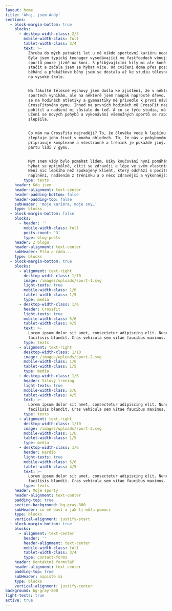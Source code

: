 ```yaml
---
layout: home
title: 'Ahoj, jsem Andy'
sections:
  - block-margin-bottom: true
    blocks:
      - desktop-width-class: 2/3
        mobile-width-class: full
        tablet-width-class: 3/4
        text: >-
          Zhruba do mých patnácti let u mě nikdo sportovní kariéru neočekával.
          Byla jsem typický teenager vysedávající ve fastfoodech věnující se ze
          sportů pouze jízdě na koni. S přibývajícími kily mi ale koně přestali
          stačit a začala jsem se hýbat více. Od cvičení doma přes posilovnu,
          běhání a překážkové běhy jsem se dostala až ke studiu tělesné výchovy
          na vysoké škole.


          Na fakultě tělesné výchovy jsem došla ke zjištění, že v některých
          sportech vynikám, ale na některé jsem naopak naprosté dřevo. Trápení
          se na hodinách atletiky a gymnastiky mě přivedlo k první návštěvě
          CrossFitového gymu. Ihned na prvních hodinách mě CrossFit naprosto
          pohltil a nadšení mi zůstalo do teď. A co se týče studia, má schopnost
          učení se nových pohybů a vykonávání všemožných sportů se rapidně
          zlepšila.


          Co mám na CrossFitu nejraději? To, že člověka vede k lepšímu já a
          zlepšuje jeho život v mnoha ohledech. To, že nás v pohybovém hledisku
          připravuje komplexně a všestranně a trénink je pokaždé jiný. Skvělou
          partu lidí v gymu.


          Mým snem vždy bylo pomáhat lidem. Díky koučování nyní pomáhám lidem
          hýbat se optimálně, cítit se zdravěji a lépe ve svém vlastním těle.
          Není nic lepšího než spokojený klient, který odchází s pocitem
          naplnění, nadšením z tréninku a o něco zdravější a výkonnější.
        type: texts
    header: Kdo jsem
    header-alignment: text-center
    header-padding-bottom: false
    header-padding-top: false
    subHeader: 'moje kariéra, moje sny…'
    type: blocks
  - block-margin-bottom: false
    blocks:
      - header: ''
        mobile-width-class: full
        posts-count: '3'
        type: blog-posts
    header: Z blogu
    header-alignment: text-center
    subHeader: Píšu a ráda...
    type: blocks
  - block-margin-bottom: true
    blocks:
      - alignment: text-right
        desktop-width-class: 1/10
        image: /images/uploads/sport-1.svg
        light-texts: true
        mobile-width-class: 1/6
        tablet-width-class: 1/5
        type: media
      - desktop-width-class: 1/6
        header: Crossfit
        light-texts: true
        mobile-width-class: 5/6
        tablet-width-class: 4/5
        text: >-
          Lorem ipsum dolor sit amet, consectetur adipiscing elit. Nunc mattis
          facilisis blandit. Cras vehicula sem vitae faucibus maximus.
        type: texts
      - alignment: text-right
        desktop-width-class: 1/10
        image: /images/uploads/sport-2.svg
        mobile-width-class: 1/6
        tablet-width-class: 1/5
        type: media
      - desktop-width-class: 1/6
        header: Silový trening
        light-texts: true
        mobile-width-class: 5/6
        tablet-width-class: 4/5
        text: >-
          Lorem ipsum dolor sit amet, consectetur adipiscing elit. Nunc mattis
          facilisis blandit. Cras vehicula sem vitae faucibus maximus.
        type: texts
      - alignment: text-right
        desktop-width-class: 1/10
        image: /images/uploads/sport-3.svg
        mobile-width-class: 1/6
        tablet-width-class: 1/5
        type: media
      - desktop-width-class: 1/6
        header: Kardio
        light-texts: true
        mobile-width-class: 5/6
        tablet-width-class: 4/5
        text: >-
          Lorem ipsum dolor sit amet, consectetur adipiscing elit. Nunc mattis
          facilisis blandit. Cras vehicula sem vitae faucibus maximus.
        type: texts
    header: Moje sporty
    header-alignment: text-center
    padding-top: true
    section-background: bg-gray-800
    subHeader: co mě baví a jak ti můžu pomoci
    type: blocks
    vertical-alignment: justify-start
  - block-margin-bottom: true
    blocks:
      - alignment: text-center
        header: ''
        header-alignment: text-center
        mobile-width-class: full
        tablet-width-class: 3/4
        type: contact-forms
    header: Kontaktní formulář
    header-alignment: text-center
    padding-top: true
    subHeader: napište mi
    type: blocks
    vertical-alignment: justify-center
background: bg-gray-800
light-texts: true
active: true
---
```


